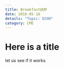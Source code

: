```yaml
---
title: Breakfast@UM
date: 2016-05-16
details: "Topic: ECHO"
category: CME
---
```


# Here is a title

let us see if it works
